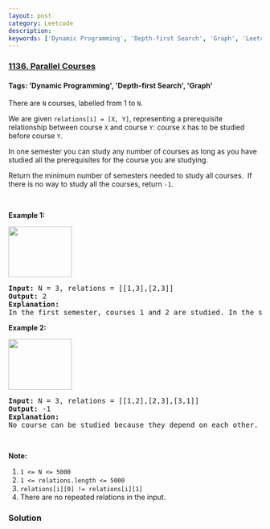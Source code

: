 ```yaml
---
layout: post
category: Leetcode
description: 
keywords: ['Dynamic Programming', 'Depth-first Search', 'Graph', 'Leetcode', 'Hard']
---
```

### [1136. Parallel Courses](https://leetcode.com/problems/parallel-courses)

#### Tags: 'Dynamic Programming', 'Depth-first Search', 'Graph'

<div class="content__u3I1 question-content__JfgR"><div><p>There are <code>N</code> courses, labelled from 1 to <code>N</code>.</p>
<p>We are given <code>relations[i] = [X, Y]</code>, representing a prerequisite relationship between course <code>X</code> and course <code>Y</code>: course <code>X</code> has to be studied before course <code>Y</code>.</p>
<p>In one semester you can study any number of courses as long as you have studied all the prerequisites for the course you are studying.</p>
<p>Return the minimum number of semesters needed to study all courses.  If there is no way to study all the courses, return <code>-1</code>.</p>
<p> </p>
<p><strong>Example 1:</strong></p>
<p><strong><img alt="" src="https://assets.leetcode.com/uploads/2019/04/20/1316_ex1.png" style="width: 126px; height: 101px;"/></strong></p>
<pre><strong>Input: </strong>N = <span id="example-input-1-1">3</span>, relations = <span id="example-input-1-2">[[1,3],[2,3]]</span>
<strong>Output: </strong><span id="example-output-1">2</span>
<strong>Explanation: </strong>
In the first semester, courses 1 and 2 are studied. In the second semester, course 3 is studied.
</pre>
<p><strong>Example 2:</strong></p>
<p><strong><img alt="" src="https://assets.leetcode.com/uploads/2019/04/20/1316_ex2.png" style="width: 126px; height: 101px;"/></strong></p>
<pre><strong>Input: </strong>N = <span id="example-input-2-1">3</span>, relations = <span id="example-input-2-2">[[1,2],[2,3],[3,1]]</span>
<strong>Output: </strong><span id="example-output-2">-1</span>
<strong>Explanation: </strong>
No course can be studied because they depend on each other.
</pre>
<p> </p>
<p><strong><span>Note:</span></strong></p>
<ol>
<li><code>1 &lt;= N &lt;= 5000</code></li>
<li><code>1 &lt;= relations.length &lt;= 5000</code></li>
<li><code>relations[i][0] != relations[i][1]</code></li>
<li>There are no repeated relations in the input.</li>
</ol>
</div></div>

### Solution
